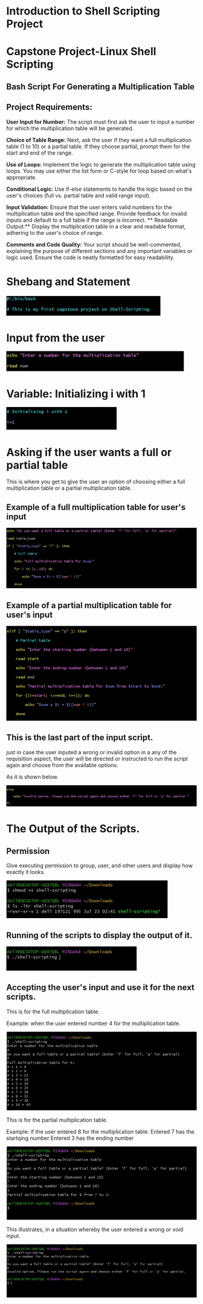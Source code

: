 # Introduction to Shell Scripting Project

# Capstone Project-Linux Shell Scripting

## Bash Script For Generating a Multiplication Table

## Project Requirements: 

**User Input for Number:** The script must first ask the user to input a number for which the multiplication table will be generated.

**Choice of Table Range:** Next, ask the user if they want a full multiplication table (1 to 10) or a partial table. If they choose partial, prompt them for the start and end of the range.

**Use of Loops:** Implement the logic to generate the multiplication table using loops. You may use either the list form or C-style for loop based on what's appropriate.

**Conditional Logic:** Use if-else statements to handle the logic based on the user's choices (full vs. partial table and valid range input).

**Input Validation:** Ensure that the user enters valid numbers for the multiplication table and the specified range. Provide feedback for invalid inputs and default to a full table if the range is incorrect.
**
Readable Output:** Display the multiplication table in a clear and readable format, adhering to the user's choice of range.

**Comments and Code Quality:** Your script should be well-commented, explaining the purpose of different sections and any important variables or logic used. Ensure the code is neatly formatted for easy readability.

# Shebang and Statement

![shebang_and_statement](Project_1_images/Shebang.jpg)

# Input from the user

![Input_from_user](Project_1_images/Input_from_user.jpg)

# Variable: Initializing i with 1

![variable](Project_1_images/variable.jpg)

# Asking if the user wants a full or partial table

This is where you get to give the user an option of choosing either a full multiplication table or a partial multiplication table.

## Example of a full multiplication table for user's input

![full_table](Project_1_images/full_table.jpg)

## Example of a partial multiplication table for user's input

![partial_table](Project_1_images/partial_table.jpg)

## This is the last part of the input script.

just in case the user inputed a wrong or invalid option in a any of the requisition aspect, the user will be directed or instructed to run the script again and choose from the available options.

As it is shown below.

![finale](Project_1_images/finale.jpg)

# The Output of the Scripts.

## Permission

Give executing permission to group, user, and other users and display how exactly it looks.

![permission](Project_1_images/permission.jpg)

## Running of the scripts to display  the output of it.

![Run_it](Project_1_images/Run_it.jpg)

## Accepting the user's input and use it for the next scripts.

This is for the full multiplication table.

Example: when the user entered number 4 for the multiplication table.

![Run_the_full](Project_1_images/Run_the_full.jpg)

This is for the partial multiplication table.

Example: if the user entered 8 for the multiplication table.
          Entered 7 has the startqing number
          Entered 3 has the ending number

![run_partial](Project_1_images/run_partial.jpg)

This illustrates, in a situation whereby the user entered a wrong or void input. 

![invalid](Project_1_images/invalid.jpg)










